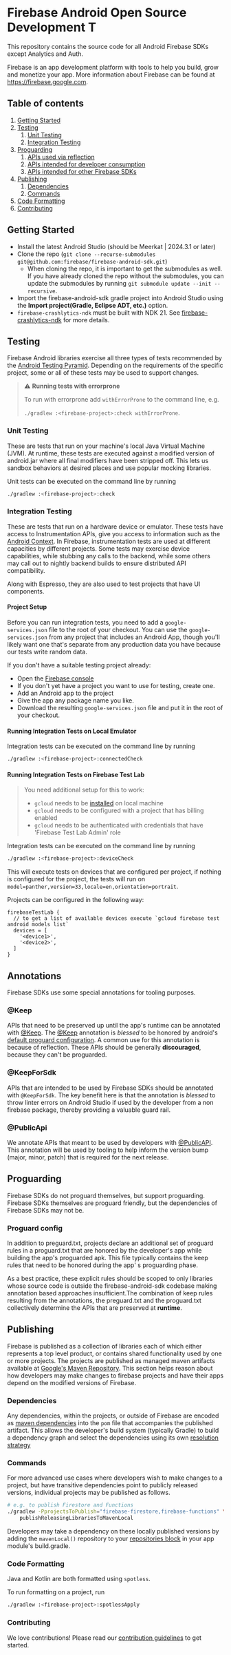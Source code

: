 # Firebase Android Open Source Development T

This repository contains the source code for all Android Firebase SDKs except Analytics and Auth.

Firebase is an app development platform with tools to help you build, grow and monetize your app.
More information about Firebase can be found at https://firebase.google.com.

## Table of contents

1. [Getting Started](#getting-started)
1. [Testing](#testing)
   1. [Unit Testing](#unit-testing)
   1. [Integration Testing](#integration-testing)
1. [Proguarding](#proguarding)
   1. [APIs used via reflection](#APIs-used-via-reflection)
   1. [APIs intended for developer consumption](#APIs-intended-for-developer-consumption)
   1. [APIs intended for other Firebase SDKs](#APIs-intended-for-other-firebase-sdks)
1. [Publishing](#publishing)
   1. [Dependencies](#dependencies)
   1. [Commands](#commands)
1. [Code Formatting](#code-formatting)
1. [Contributing](#contributing)

## Getting Started

- Install the latest Android Studio (should be Meerkat | 2024.3.1 or later)
- Clone the repo (`git clone --recurse-submodules git@github.com:firebase/firebase-android-sdk.git`)
  - When cloning the repo, it is important to get the submodules as well. If you have already cloned
    the repo without the submodules, you can update the submodules by running
    `git submodule update --init --recursive`.
- Import the firebase-android-sdk gradle project into Android Studio using the **Import
  project(Gradle, Eclipse ADT, etc.)** option.
- `firebase-crashlytics-ndk` must be built with NDK 21. See
  [firebase-crashlytics-ndk](firebase-crashlytics-ndk/README.md) for more details.

## Testing

Firebase Android libraries exercise all three types of tests recommended by the
[Android Testing Pyramid](https://developer.android.com/training/testing/fundamentals#testing-pyramid).
Depending on the requirements of the specific project, some or all of these tests may be used to
support changes.

> :warning: **Running tests with errorprone**
>
> To run with errorprone add `withErrorProne` to the command line, e.g.
>
> `./gradlew :<firebase-project>:check withErrorProne`.

### Unit Testing

These are tests that run on your machine's local Java Virtual Machine (JVM). At runtime, these tests
are executed against a modified version of android.jar where all final modifiers have been stripped
off. This lets us sandbox behaviors at desired places and use popular mocking libraries.

Unit tests can be executed on the command line by running

```bash
./gradlew :<firebase-project>:check
```

### Integration Testing

These are tests that run on a hardware device or emulator. These tests have access to
Instrumentation APIs, give you access to information such as the
[Android Context](https://developer.android.com/reference/android/content/Context). In Firebase,
instrumentation tests are used at different capacities by different projects. Some tests may
exercise device capabilities, while stubbing any calls to the backend, while some others may call
out to nightly backend builds to ensure distributed API compatibility.

Along with Espresso, they are also used to test projects that have UI components.

#### Project Setup

Before you can run integration tests, you need to add a `google-services.json` file to the root of
your checkout. You can use the `google-services.json` from any project that includes an Android App,
though you'll likely want one that's separate from any production data you have because our tests
write random data.

If you don't have a suitable testing project already:

- Open the [Firebase console](https://console.firebase.google.com/)
- If you don't yet have a project you want to use for testing, create one.
- Add an Android app to the project
- Give the app any package name you like.
- Download the resulting `google-services.json` file and put it in the root of your checkout.

#### Running Integration Tests on Local Emulator

Integration tests can be executed on the command line by running

```bash
./gradlew :<firebase-project>:connectedCheck
```

#### Running Integration Tests on Firebase Test Lab

> You need additional setup for this to work:
>
> - `gcloud` needs to be [installed](https://cloud.google.com/sdk/install) on local machine
> - `gcloud` needs to be configured with a project that has billing enabled
> - `gcloud` needs to be authenticated with credentials that have 'Firebase Test Lab Admin' role

Integration tests can be executed on the command line by running

```bash
./gradlew :<firebase-project>:deviceCheck
```

This will execute tests on devices that are configured per project, if nothing is configured for the
project, the tests will run on `model=panther,version=33,locale=en,orientation=portrait`.

Projects can be configured in the following way:

```
firebaseTestLab {
  // to get a list of available devices execute `gcloud firebase test android models list`
  devices = [
    '<device1>',
    '<device2>',
  ]
}
```

## Annotations

Firebase SDKs use some special annotations for tooling purposes.

### @Keep

APIs that need to be preserved up until the app's runtime can be annotated with
[@Keep](https://developer.android.com/reference/android/support/annotation/Keep). The
[@Keep](https://developer.android.com/reference/android/support/annotation/Keep) annotation is
_blessed_ to be honored by android's
[default proguard configuration](https://developer.android.com/studio/write/annotations#keep). A
common use for this annotation is because of reflection. These APIs should be generally
**discouraged**, because they can't be proguarded.

### @KeepForSdk

APIs that are intended to be used by Firebase SDKs should be annotated with `@KeepForSdk`. The key
benefit here is that the annotation is _blessed_ to throw linter errors on Android Studio if used by
the developer from a non firebase package, thereby providing a valuable guard rail.

### @PublicApi

We annotate APIs that meant to be used by developers with
[@PublicAPI](firebase-common/src/main/java/com/google/firebase/annotations/PublicApi.java). This
annotation will be used by tooling to help inform the version bump (major, minor, patch) that is
required for the next release.

## Proguarding

Firebase SDKs do not proguard themselves, but support proguarding. Firebase SDKs themselves are
proguard friendly, but the dependencies of Firebase SDKs may not be.

### Proguard config

In addition to preguard.txt, projects declare an additional set of proguard rules in a proguard.txt
that are honored by the developer's app while building the app's proguarded apk. This file typically
contains the keep rules that need to be honored during the app' s proguarding phase.

As a best practice, these explicit rules should be scoped to only libraries whose source code is
outside the firebase-android-sdk codebase making annotation based approaches insufficient.The
combination of keep rules resulting from the annotations, the preguard.txt and the proguard.txt
collectively determine the APIs that are preserved at **runtime**.

## Publishing

Firebase is published as a collection of libraries each of which either represents a top level
product, or contains shared functionality used by one or more projects. The projects are published
as managed maven artifacts available at [Google's Maven Repository](https://maven.google.com). This
section helps reason about how developers may make changes to firebase projects and have their apps
depend on the modified versions of Firebase.

### Dependencies

Any dependencies, within the projects, or outside of Firebase are encoded as
[maven dependencies](https://maven.apache.org/guides/introduction/introduction-to-dependency-mechanism.html)
into the `pom` file that accompanies the published artifact. This allows the developer's build
system (typically Gradle) to build a dependency graph and select the dependencies using its own
[resolution strategy](https://docs.gradle.org/current/dsl/org.gradle.api.artifacts.ResolutionStrategy.html)

### Commands

For more advanced use cases where developers wish to make changes to a project, but have transitive
dependencies point to publicly released versions, individual projects may be published as follows.

```bash
# e.g. to publish Firestore and Functions
./gradlew -PprojectsToPublish="firebase-firestore,firebase-functions" \
    publishReleasingLibrariesToMavenLocal
```

Developers may take a dependency on these locally published versions by adding the `mavenLocal()`
repository to your
[repositories block](https://docs.gradle.org/current/userguide/declaring_repositories.html) in your
app module's build.gradle.

### Code Formatting

Java and Kotlin are both formatted using `spotless`.

To run formatting on a project, run

```bash
./gradlew :<firebase-project>:spotlessApply
```

### Contributing

We love contributions! Please read our [contribution guidelines](/CONTRIBUTING.md) to get started.
